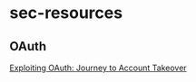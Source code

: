# sec-resources

## OAuth
[Exploiting OAuth: Journey to Account Takeover](https://blog.dixitaditya.com/2021/11/19/account-takeover-chain.html)
